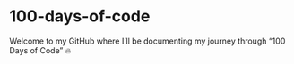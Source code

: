 # 100-days-of-code
Welcome to my GitHub where I’ll be documenting my journey through “100 Days of Code” 🔥
